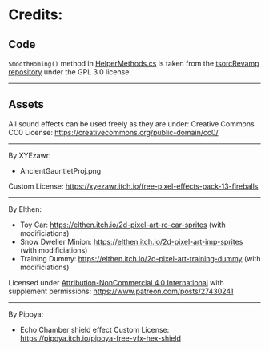 # Credits:

## Code

```SmoothHoming()``` method in [HelperMethods.cs](Helpers/HelperMethods.cs) is taken from the [tsorcRevamp repository](https://github.com/Zeodexic/tsorcRevamp/blob/main/tsorcRevampUtils.cs#L774) under the GPL 3.0 license.

-----

## Assets
All sound effects can be used freely as they are under: Creative Commons CC0 License: https://creativecommons.org/public-domain/cc0/

----

By XYEzawr:</br>
- AncientGauntletProj.png 

Custom License: https://xyezawr.itch.io/free-pixel-effects-pack-13-fireballs

-----

By Elthen:</br>
- Toy Car: https://elthen.itch.io/2d-pixel-art-rc-car-sprites 	(with modificiations)</br>
- Snow Dweller Minion: https://elthen.itch.io/2d-pixel-art-imp-sprites (with modificiations)</br>
- Training Dummy: https://elthen.itch.io/2d-pixel-art-training-dummy 	(with modificiations)</br>


Licensed under [Attribution-NonCommercial 4.0 International](https://creativecommons.org/licenses/by-nc/4.0/) with supplement permissions: https://www.patreon.com/posts/27430241

-----

By Pipoya:</br>
- Echo Chamber shield effect
Custom License: https://pipoya.itch.io/pipoya-free-vfx-hex-shield
